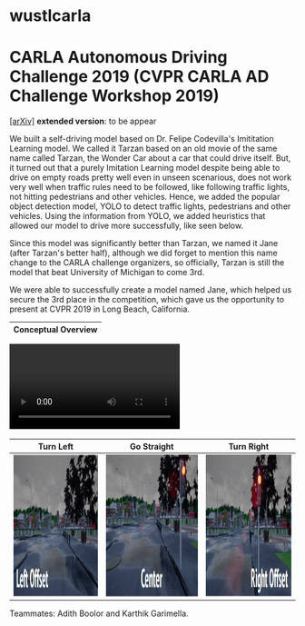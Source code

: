 # wustlcarla


# CARLA Autonomous Driving Challenge 2019 (CVPR CARLA AD Challenge Workshop 2019)
[[arXiv]]() **extended version**: to be appear

We built a self-driving model based on Dr. Felipe Codevilla's Imititation Learning model. We called it Tarzan based on an old movie of the same name called Tarzan, the Wonder Car about a car that could drive itself. But, it turned out that a purely Imitation Learning model despite being able to drive on empty roads pretty well even in unseen scenarious, does not work very well when traffic rules need to be followed, like following traffic lights, not hitting pedestrians and other vehicles. Hence, we added the popular object detection model, YOLO to detect traffic lights, pedestrians and other vehicles. Using the information from YOLO, we added heuristics that allowed our model to drive more successfully, like seen below. 


Since this model was significantly better than Tarzan, we named it Jane (after Tarzan's better half), although we did forget to mention this name change to the CARLA challenge organizers, so officially, Tarzan is still the model that beat University of Michigan to come 3rd. 


We were able to successfully create a model named Jane, which helped us secure the 3rd place in the competition, which gave us the opportunity to present at CVPR 2019 in Long Beach, California. 



|<center>Conceptual Overview</center> | 
| :---: |
<video src="media/stop.mp4" controls="controls" style="max-width: 730px;">
</video>

|<center>Turn Left</center> | <center>Go Straight</center>|<center>Turn Right</center> |
| :---: | :---: | :---: |
|<img src="media/left.png" height="250" width="300"> | <img src="media/center.png" height="250" width="300"> | <img src="media/right.png" height="250" width="300"> |

 
Teammates: Adith Boolor and Karthik Garimella.
